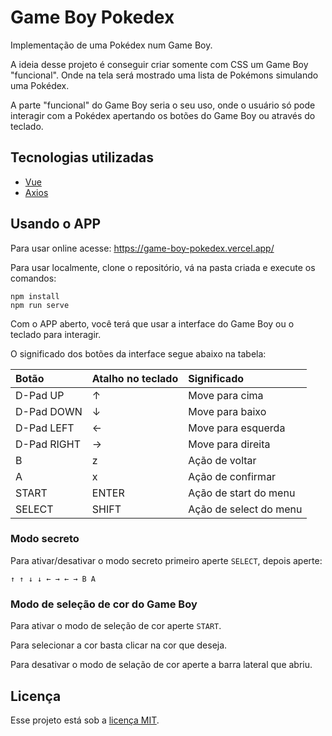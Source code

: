 # Game Boy Pokedex

Implementação de uma Pokédex num Game Boy.

A ideia desse projeto é conseguir criar somente com CSS um Game Boy "funcional". Onde na tela será mostrado uma lista de Pokémons simulando uma Pokédex.

A parte "funcional" do Game Boy seria o seu uso, onde o usuário só pode interagir com a Pokédex apertando os botões do Game Boy ou através do teclado.

## Tecnologias utilizadas

* [Vue](https://vuejs.org/)
* [Axios](https://github.com/axios/axios)

## Usando o APP

Para usar online acesse: https://game-boy-pokedex.vercel.app/

Para usar localmente, clone o repositório, vá na pasta criada e execute os comandos:

```
npm install
npm run serve
```

Com o APP aberto, você terá que usar a interface do Game Boy ou o teclado para interagir.

O significado dos botões da interface segue abaixo na tabela:

| Botão       | Atalho no teclado | Significado            |
| :---------- | :---------------- | :--------------------- |
| D-Pad UP    | ↑                 | Move para cima         |
| D-Pad DOWN  | ↓                 | Move para baixo        |
| D-Pad LEFT  | ←                 | Move para esquerda     |
| D-Pad RIGHT | →                 | Move para direita      |
| B           | z                 | Ação de voltar         |
| A           | x                 | Ação de confirmar      |
| START       | ENTER             | Ação de start do menu  |
| SELECT      | SHIFT             | Ação de select do menu |

### Modo secreto

Para ativar/desativar o modo secreto primeiro aperte `SELECT`, depois aperte:

`↑ ↑ ↓ ↓ ← → ← → B A`

### Modo de seleção de cor do Game Boy

Para ativar o modo de seleção de cor aperte `START`.

Para selecionar a cor basta clicar na cor que deseja.

Para desativar o modo de selação de cor aperte a barra lateral que abriu.

## Licença

Esse projeto está sob a [licença MIT](LICENSE).

